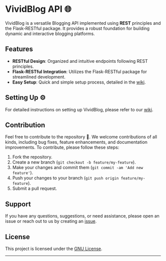 # VividBlog API 🌐

VividBlog is a versatile Blogging API implemented using **REST** principles and the Flask-RESTful package. It provides a robust foundation for building dynamic and interactive blogging platforms.

## Features

- **RESTful Design**: Organized and intuitive endpoints following REST principles.
- **Flask-RESTful Integration**: Utilizes the Flask-RESTful package for streamlined development.
- **Easy Setup**: Quick and simple setup process, detailed in the [wiki](https://github.com/Ezek-iel/VividBlog/wiki/).

## Setting Up ⚙️

For detailed instructions on setting up VividBlog, please refer to our [wiki](https://github.com/Ezek-iel/VividBlog/wiki/).

## Contribution

Feel free to contribute to the repository 🌱. We welcome contributions of all kinds, including bug fixes, feature enhancements, and documentation improvements. To contribute, please follow these steps:

1. Fork the repository.
2. Create a new branch (`git checkout -b feature/my-feature`).
3. Make your changes and commit them (`git commit -am 'Add new feature'`).
4. Push your changes to your branch (`git push origin feature/my-feature`).
5. Submit a pull request.

## Support

If you have any questions, suggestions, or need assistance, please open an issue or reach out to us by creating an [issue](https://github.com/Ezek-iel/VividBlog/issues).

## License

This project is licensed under the [GNU License](LICENSE).

---


